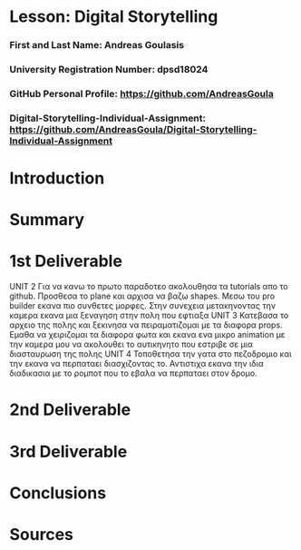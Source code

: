 # Lesson: Digital Storytelling

### First and Last Name: Andreas Goulasis
### University Registration Number: dpsd18024
### GitHub Personal Profile: https://github.com/AndreasGoula
### Digital-Storytelling-Individual-Assignment: https://github.com/AndreasGoula/Digital-Storytelling-Individual-Assignment

# Introduction



# Summary


# 1st Deliverable
UNIT 2 Για να κανω το πρωτο παραδοτεο ακολουθησα τα tutorials απο το github. Προσθεσα το plane και αρχισα να βαζω shapes. Μεσω του pro builder εκανα πιο συνθετες μορφες. Στην συνεχεια μετακηνοντας την καμερα εκανα μια ξεναγηση στην πολη που εφτιαξα
UNIT 3 Κατεβασα το αρχειο της πολης και ξεκινησα να πειραματιζομαι με τα διαφορα props. Εμαθα να χειριζομαι τα διαφορα φωτα και εκανα ενα μικρο animation με την καμερα μου να ακολουθει το αυτικηνητο που εστριβε σε μια διασταυρωση της πολης
UNIT 4 Τοποθετησα την γατα στο πεζοδρομιο και την εκανα να περπαταει διασχιζοντας το. Αντιστιχα εκανα την ιδια διαδικασια με το ρομποτ που το εβαλα να περπαταει στον δρομο.

# 2nd Deliverable


# 3rd Deliverable 


# Conclusions


# Sources
